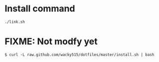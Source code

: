# Install command
`./link.sh`

# FIXME: Not modfy yet
`$ curl -L raw.github.com/wacky515/dotfiles/master/install.sh | bash`
